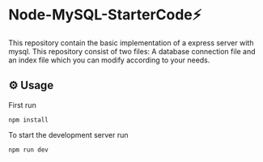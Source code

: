 # Node-MySQL-StarterCode⚡

This repository contain the basic implementation of a express server with mysql. This repository consist of two files: A database connection file and an index file which you can modify according to your needs.

## ⚙️ Usage

First run

    npm install

To start the development server run

    npm run dev